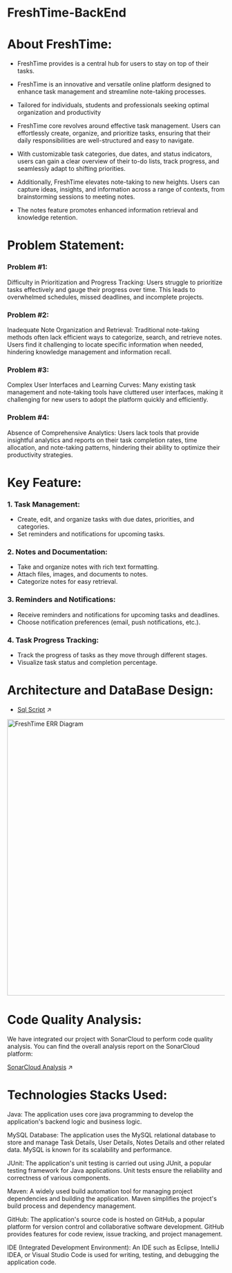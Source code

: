 # FreshTime-BackEnd
# About FreshTime:

- FreshTime provides is a central hub for users to stay on top of their tasks.
- FreshTime is an innovative and versatile online platform designed to enhance task management and streamline note-taking processes. 
- Tailored for individuals, students and  professionals seeking optimal organization and productivity


- FreshTime core revolves around effective task management. Users can effortlessly create, organize, and prioritize tasks, ensuring that their daily responsibilities are well-structured and easy to navigate. 
- With customizable task categories, due dates, and status indicators, users can gain a clear overview of their to-do lists, track progress, and seamlessly adapt to shifting priorities. 


- Additionally, FreshTime elevates note-taking to new heights. Users can capture ideas, insights, and information across a range of contexts, from brainstorming sessions to meeting notes. 
- The notes feature promotes enhanced information retrieval and knowledge retention.


# Problem Statement:
### Problem #1:
Difficulty in Prioritization and Progress Tracking: Users struggle to prioritize tasks effectively and gauge their progress over time. This leads to overwhelmed schedules, missed deadlines, and incomplete projects.


### Problem #2:
Inadequate Note Organization and Retrieval: Traditional note-taking methods often lack efficient ways to categorize, search, and retrieve notes. Users find it challenging to locate specific information when needed, hindering knowledge management and information recall.

### Problem #3:
Complex User Interfaces and Learning Curves: Many existing task management and note-taking tools have cluttered user interfaces, making it challenging for new users to adopt the platform quickly and efficiently.

### Problem #4: 
Absence of Comprehensive Analytics: Users lack tools that provide insightful analytics and reports on their task completion rates, time allocation, and note-taking patterns, hindering their ability to optimize their productivity strategies.

# Key Feature:
### 1. Task Management:
- Create, edit, and organize tasks with due dates, priorities, and categories.
- Set reminders and notifications for upcoming tasks.

### 2. Notes and Documentation:
- Take and organize notes with rich text formatting.
- Attach files, images, and documents to notes.
- Categorize notes for easy retrieval.

### 3. Reminders and Notifications:
- Receive reminders and notifications for upcoming tasks and deadlines.
- Choose notification preferences (email, push notifications, etc.).

### 4. Task Progress Tracking:

- Track the progress of tasks as they move through different stages.
- Visualize task status and completion percentage.

# Architecture and DataBase Design: 
- [Sql Script](https://github.com/fssa-batch3/sec_c_sec_c_aravind.venkedeshwaran__corejava_project_2/blob/main/src/main/sql/FreshTimeSqlSheet.sql) ↗️

<img width="639" alt="FreshTime ERR Diagram" src="https://github.com/fssa-batch3/sec_c_sec_c_aravind.venkedeshwaran__corejava_project_2/assets/116251979/e187368e-62d9-41e8-b51f-39939ddc067f">

# Code Quality Analysis: 

We have integrated our project with SonarCloud to perform code quality analysis. You can find the overall analysis report on the SonarCloud platform:

[SonarCloud Analysis](https://sonarcloud.io/project/overview?id=fssa-batch3_sec_c_sec_c_aravind.venkedeshwaran__corejava_project_2) ↗️


# Technologies Stacks Used: 


Java: The application uses core java programming to develop the application's backend logic and business logic.

MySQL Database: The application uses the MySQL relational database to store and manage Task Details, User Details, Notes Details and other related data. MySQL is known for its scalability and performance.

JUnit: The application's unit testing is carried out using JUnit, a popular testing framework for Java applications. Unit tests ensure the reliability and correctness of various components.

Maven: A widely used build automation tool for managing project dependencies and building the application. Maven simplifies the project's build process and dependency management.

GitHub: The application's source code is hosted on GitHub, a popular platform for version control and collaborative software development. GitHub provides features for code review, issue tracking, and project management.

IDE (Integrated Development Environment): An IDE such as Eclipse, IntelliJ IDEA, or Visual Studio Code is used for writing, testing, and debugging the application code.
